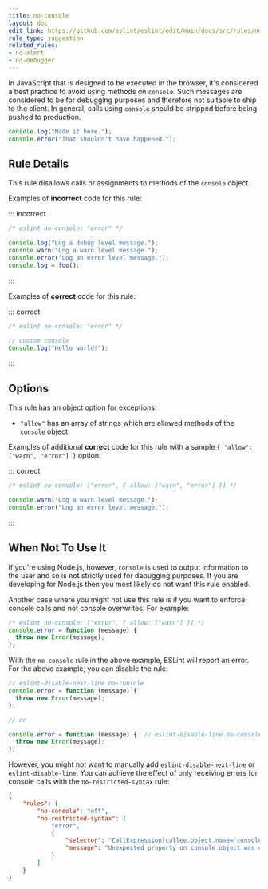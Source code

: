 ```yaml
---
title: no-console
layout: doc
edit_link: https://github.com/eslint/eslint/edit/main/docs/src/rules/no-console.md
rule_type: suggestion
related_rules:
- no-alert
- no-debugger
---
```



In JavaScript that is designed to be executed in the browser, it's considered a best practice to avoid using methods on `console`. Such messages are considered to be for debugging purposes and therefore not suitable to ship to the client. In general, calls using `console` should be stripped before being pushed to production.

```js
console.log("Made it here.");
console.error("That shouldn't have happened.");
```

## Rule Details

This rule disallows calls or assignments to methods of the `console` object.

Examples of **incorrect** code for this rule:

::: incorrect

```js
/* eslint no-console: "error" */

console.log("Log a debug level message.");
console.warn("Log a warn level message.");
console.error("Log an error level message.");
console.log = foo();
```

:::

Examples of **correct** code for this rule:

::: correct

```js
/* eslint no-console: "error" */

// custom console
Console.log("Hello world!");
```

:::

## Options

This rule has an object option for exceptions:

* `"allow"` has an array of strings which are allowed methods of the `console` object

Examples of additional **correct** code for this rule with a sample `{ "allow": ["warn", "error"] }` option:

::: correct

```js
/* eslint no-console: ["error", { allow: ["warn", "error"] }] */

console.warn("Log a warn level message.");
console.error("Log an error level message.");
```

:::

## When Not To Use It

If you're using Node.js, however, `console` is used to output information to the user and so is not strictly used for debugging purposes. If you are developing for Node.js then you most likely do not want this rule enabled.

Another case where you might not use this rule is if you want to enforce console calls and not console overwrites. For example:

```js
/* eslint no-console: ["error", { allow: ["warn"] }] */
console.error = function (message) {
  throw new Error(message);
};
```

With the `no-console` rule in the above example, ESLint will report an error. For the above example, you can disable the rule:

```js
// eslint-disable-next-line no-console
console.error = function (message) {
  throw new Error(message);
};

// or

console.error = function (message) {  // eslint-disable-line no-console
  throw new Error(message);
};
```

However, you might not want to manually add `eslint-disable-next-line` or `eslint-disable-line`. You can achieve the effect of only receiving errors for console calls with the `no-restricted-syntax` rule:

```json
{
    "rules": {
        "no-console": "off",
        "no-restricted-syntax": [
            "error",
            {
                "selector": "CallExpression[callee.object.name='console'][callee.property.name!=/^(log|warn|error|info|trace)$/]",
                "message": "Unexpected property on console object was called"
            }
        ]
    }
}
```
